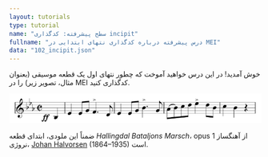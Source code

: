 ```yaml
---
layout: tutorials
type: tutorial
name: "سطح پیشرفته: کدگذاری incipit"
fullname: "درس پیشرفته درباره کدگذاری نتهای ابتدایی در MEI"
data: "102_incipit.json"
---
```

خوش آمدید! در این درس خواهید آموخت که چطور نتهای اول یک قطعه موسیقی (بعنوان مثال، تصویر زیر) را در MEI کدگذاری کنید. 

![Hallingdal Bataljons Marsch](./102_incipit.png)

ضمناً این ملودی، ابتدای قطعه _Hallingdal Bataljons Marsch_، opus 1 از آهنگساز نروژی، [Johan Halvorsen](https://en.wikipedia.org/wiki/Johan_Halvorsen) (1864–1935) است.
